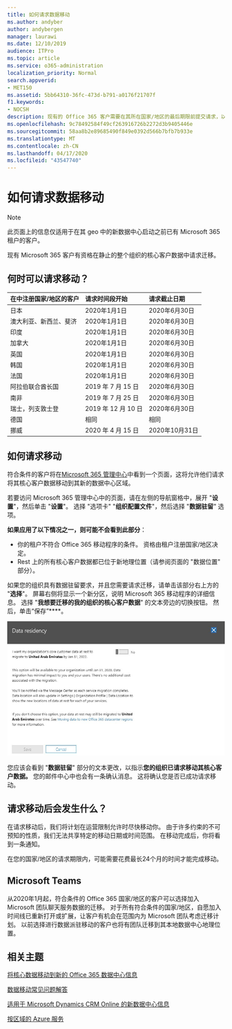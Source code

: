 ```yaml
---
title: 如何请求数据移动
ms.author: andyber
author: andybergen
manager: laurawi
ms.date: 12/10/2019
audience: ITPro
ms.topic: article
ms.service: o365-administration
localization_priority: Normal
search.appverid:
- MET150
ms.assetid: 5bb64310-36fc-473d-b791-a0176f21707f
f1.keywords:
- NOCSH
description: 现有的 Office 365 客户需要在其所在国家/地区的最后期限前提交请求，以便将其参与的 Microsoft 365 服务的客户数据移动到其新地理位置。
ms.openlocfilehash: 9c78492584f49cf263916726b2272d3b9405446e
ms.sourcegitcommit: 58aa8b2e89685490f849e0392d566b7bfb7b933e
ms.translationtype: MT
ms.contentlocale: zh-CN
ms.lasthandoff: 04/17/2020
ms.locfileid: "43547740"
---
```

# <a name="how-to-request-your-data-move"></a>如何请求数据移动

> [!NOTE]
> 此页面上的信息仅适用于在其 geo 中的新数据中心启动之前已有 Microsoft 365 租户的客户。 
  
现有 Microsoft 365 客户有资格在静止的整个组织的核心客户数据中请求迁移。  
  
## <a name="when-can-i-request-a-move"></a>何时可以请求移动？

|**在中注册国家/地区的客户**|**请求时间段开始**|**请求截止日期**|
|:-----|:-----|:-----|
|日本  <br/> |2020年1月1日  <br/> |2020年6月30日  <br/> |
|澳大利亚、新西兰、斐济  <br/> |2020年1月1日  <br/> |2020年6月30日  <br/> |
|印度  <br/> |2020年1月1日  <br/> |2020年6月30日  <br/> |
|加拿大  <br/> |2020年1月1日  <br/> |2020年6月30日  <br/> |
|英国  <br/> |2020年1月1日  <br/> |2020年6月30日  <br/> |
|韩国  <br/> |2020年1月1日  <br/> |2020年6月30日  <br/> |
|法国  <br/> |2020年1月1日  <br/> |2020年6月30日  <br/> |
|阿拉伯联合酋长国  <br/> |2019 年 7 月 15 日  <br/> |2020年6月30日  <br/> |
|南非  <br/> |2019 年 7 月 25 日  <br/> |2020年6月30日  <br/> |
|瑞士，列支敦士登  <br/> |2019 年 12 月 10 日  <br/> |2020年6月30日  <br/> |
|德国  <br/> |相同  <br/> |相同  <br/> |
|挪威  <br/> |2020 年 4 月 15 日  <br/> |2020年10月31日  <br/> |
   
## <a name="how-to-request-a-move"></a>如何请求移动

符合条件的客户将在[Microsoft 365 管理中心](https://aka.ms/365admin)中看到一个页面，这将允许他们请求将其核心客户数据移动到其新的数据中心区域。  
  
若要访问 Microsoft 365 管理中心中的页面，请在左侧的导航窗格中，展开 "**设置**"，然后单击 "**设置**"。
选择 "选项卡" "**组织配置文件**"，然后选择 "**数据驻留**" 选项。
  
**如果应用了以下情况之一，则可能不会看到此部分**：
- 你的租户不符合 Office 365 移动程序的条件。  资格由租户注册国家/地区决定。
- Rest 上的所有核心客户数据都已位于新地理位置（请参阅页面的 "数据位置" 部分）。 
  
如果您的组织具有数据驻留要求，并且您需要请求迁移，请单击该部分右上方的 "**选择**"。 屏幕右侧将显示一个新分区，说明 Microsoft 365 移动程序的详细信息。 选择 "**我想要迁移的我的组织的核心客户数据**" 的文本旁边的切换按钮。 然后，单击“保存”****。
  
![数据中心选择操作屏幕](media/dataresidencyflyoutae.jpg)
  
您应该会看到 "**数据驻留**" 部分的文本更改，以指示**您的组织已请求移动其核心客户数据。** 您的邮件中心中也会有一条确认消息。 这将确认您是否已成功请求移动。 


  
## <a name="what-happens-after-requesting-a-move"></a>请求移动后会发生什么？

在请求移动后，我们将计划在运营限制允许时尽快移动你。 由于许多约束的不可预知的性质，我们无法共享特定的移动日期或时间范围。 在移动完成后，你将看到一条通知。
  
在您的国家/地区的请求期限内，可能需要花费最长24个月的时间才能完成移动。
  
## <a name="microsoft-teams"></a>Microsoft Teams

从2020年1月起，符合条件的 Office 365 国家/地区的客户可以选择加入 Microsoft 团队聊天服务数据的迁移。  对于所有符合条件的国家/地区，自愿加入时间线已重新打开或扩展，让客户有机会在范围内为 Microsoft 团队考虑迁移计划。 以前选择进行数据派驻移动的客户也将有团队迁移到其本地数据中心地理位置。

## <a name="related-topics"></a>相关主题

[将核心数据移动到新的 Office 365 数据中心信息](moving-data-to-new-datacenter-geos.md)

[数据移动常见问题解答](data-move-faq.md)

[适用于 Microsoft Dynamics CRM Online 的新数据中心信息](https://go.microsoft.com/fwlink/p/?Linkid=615924)
  
[按区域的 Azure 服务](https://azure.microsoft.com/regions/)
  

